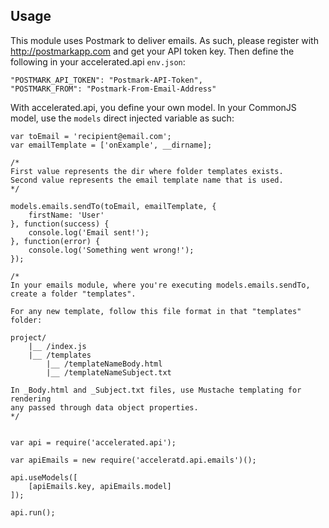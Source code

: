 
## Usage
This module uses Postmark to deliver emails. As such, please register with http://postmarkapp.com and get your API token key. Then define the following in your accelerated.api ```env.json```:

```
"POSTMARK_API_TOKEN": "Postmark-API-Token",
"POSTMARK_FROM": "Postmark-From-Email-Address"
```

With accelerated.api, you define your own model. In your CommonJS model, use the ```models``` direct injected variable as such:

```
var toEmail = 'recipient@email.com';
var emailTemplate = ['onExample', __dirname]; 

/*
First value represents the dir where folder templates exists.
Second value represents the email template name that is used.
*/

models.emails.sendTo(toEmail, emailTemplate, {
	firstName: 'User' 
}, function(success) {
	console.log('Email sent!');
}, function(error) {
	console.log('Something went wrong!');
});

/*
In your emails module, where you're executing models.emails.sendTo,
create a folder "templates". 

For any new template, follow this file format in that "templates" folder:

project/
	|__ /index.js
	|__ /templates
		|__ /templateNameBody.html
		|__ /templateNameSubject.txt

In _Body.html and _Subject.txt files, use Mustache templating for rendering
any passed through data object properties.
*/

```

```

var api = require('accelerated.api');

var apiEmails = new require('acceleratd.api.emails')();

api.useModels([ 
	[apiEmails.key, apiEmails.model]
]);

api.run();

```
